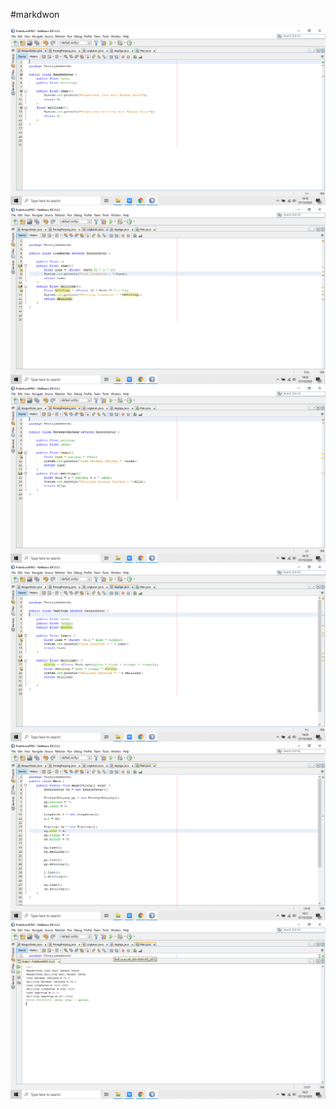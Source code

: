 #markdwon

<img src="./Bangundatar.png" />

<img src="./Lingkaran.png" />

<img src="./PersegiPanjang.png" />

<img src="./Segitiga.png" />

<img src="./MainClass.png" />

<img src="./Output.png" />
